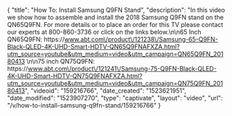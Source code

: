 {
    "title": "How To: Install Samsung Q9FN Stand",
    "description": "In this video we show how to assemble and install the 2018 Samsung Q9FN stand on the QN65Q9FN.  For more details or to place an order for this TV please contact our experts at 800-860-3736 or click on the links below.\n\n65 Inch QN65Q9FN: https:\/\/www.abt.com\/product\/121238\/Samsung-65-Q9FN-Black-QLED-4K-UHD-Smart-HDTV-QN65Q9FNAFXZA.html?utm_source=youtube&utm_medium=video&utm_campaign=QN65Q9FN_20180413 \n\n75 inch QN75Q9FN: https:\/\/www.abt.com\/product\/121241\/Samsung-75-Q9FN-Black-QLED-4K-UHD-Smart-HDTV-QN75Q9FNAFXZA.html?utm_source=youtube&utm_medium=video&utm_campaign=QN75Q9FN_20180413",
    "videoid": "159216766",
    "date_created": "1523621951",
    "date_modified": "1523907270",
    "type": "captivate",
    "layout": "video",
    "url": "\/v\/how-to-install-samsung-q9fn-stand\/159216766"
}